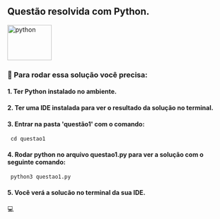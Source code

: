 ## Questão resolvida com Python.
 <img  align="center" alt="python" height="80" width="100" src="https://cdn.jsdelivr.net/gh/devicons/devicon/icons/python/python-original-wordmark.svg" />



### :round_pushpin:	 Para rodar essa solução você precisa:

#### 1. Ter Python instalado no ambiente.
#### 2. Ter uma IDE instalada para ver o resultado da solução no terminal.
#### 3.  Entrar na pasta 'questão1' com o comando:
     cd questao1
#### 4. Rodar python no  arquivo questao1.py para ver a solução com o seguinte comando:
     python3 questao1.py

#### 5. Você verá a solucão no terminal da sua IDE.
:computer:
